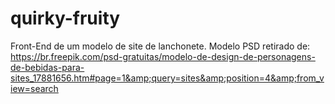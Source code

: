# quirky-fruity
Front-End de um modelo de site de lanchonete. Modelo PSD retirado de: https://br.freepik.com/psd-gratuitas/modelo-de-design-de-personagens-de-bebidas-para-sites_17881656.htm#page=1&amp;query=sites&amp;position=4&amp;from_view=search
